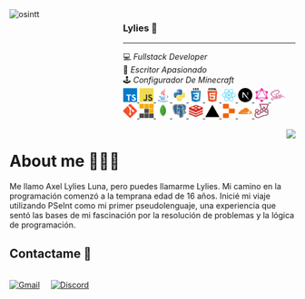 
<img width="200" height="200" align="left" src="https://media.discordapp.net/attachments/1316239290635780117/1316277487751270400/e3beedd0d731939ca11e06a5131e129f.jpg?ex=675b1f30&is=6759cdb0&hm=fe4eff409f3f076e2d1e3b11215832b83b717d138f0cae05ea59e7b1ffa04bef&" alt="osintt">

### Lylies 🦅
<hr></hr>
💻 <i>Fullstack Developer</i><br>
📝 <i>Escritor Apasionado</i><br>
🕹 <i>Configurador De Minecraft</i><br>
<a href="https://www.typescriptlang.org/" target="_blank">
  <img src="https://raw.githubusercontent.com/devicons/devicon/master/icons/typescript/typescript-plain.svg" alt="typescript" width="25" height="25"/> 
</a>
<a href="https://developer.mozilla.org/en-US/docs/Web/JavaScript" target="_blank">
  <img src="https://raw.githubusercontent.com/devicons/devicon/master/icons/javascript/javascript-original.svg" alt="javascript" width="25" height="25"/>
</a>
<a href="https://www.java.com/" target="_blank">
  <img src="https://github.com/devicons/devicon/blob/master/icons/java/java-original.svg" alt="java" width="25" height="25"/> 
</a>
<a href="https://www.python.org" target="_blank"> 
  <img src="https://raw.githubusercontent.com/devicons/devicon/master/icons/python/python-original.svg" alt="python" width="25" height="25"/> 
</a>
<a href="https://www.w3schools.com/css/" target="_blank"> 
  <img src="https://raw.githubusercontent.com/devicons/devicon/master/icons/css3/css3-original-wordmark.svg" alt="css3" width="25" height="25"/>
</a> 
<a href="https://www.w3.org/html/" target="_blank"> 
  <img src="https://raw.githubusercontent.com/devicons/devicon/master/icons/html5/html5-original-wordmark.svg" alt="html5" width="25" height="25"/> 
</a>

<a href="https://reactjs.org/" target="_blank">
  <img src="https://raw.githubusercontent.com/devicons/devicon/master/icons/react/react-original.svg" alt="react" width="25" height="25"/>
</a>
<a href="https://nextjs.org/" target="_blank">
  <img src="https://raw.githubusercontent.com/devicons/devicon/master/icons/nextjs/nextjs-original.svg" alt="nextjs" width="25" height="25"/>
</a>
<a href="https://graphql.org/" target="_blank">
  <img src="https://raw.githubusercontent.com/devicons/devicon/master/icons/graphql/graphql-plain.svg" alt="graphql" width="25" height="25"/>
</a>
<a href="https://sass-lang.com/" target="_blank">
  <img src="https://raw.githubusercontent.com/devicons/devicon/master/icons/sass/sass-original.svg" alt="sass" width="25" height="25"/>
</a>
<a href="https://git-scm.com/" target="_blank">
  <img src="https://github.com/devicons/devicon/blob/master/icons/git/git-original.svg" alt="git" width="25" height="25"/> 
</a>
<a href="https://www.pnpm.io/" target="_blank">
  <img src="https://raw.githubusercontent.com/devicons/devicon/master/icons/pnpm/pnpm-original.svg" alt="pnpm" width="25" height="25"/> 
</a>
<a href="https://www.mongodb.com/es" target="_blank">
  <img src="https://raw.githubusercontent.com/devicons/devicon/master/icons/mongodb/mongodb-original.svg" alt="mongodb" width="25" height="25"/>
</a>
<a href="https://www.postgresql.org/" target="_blank">
  <img src="https://github.com/devicons/devicon/blob/master/icons/postgresql/postgresql-original.svg" alt="postgresql" width="25" height="25"/>
</a>
<a href="https://redis.io/" target="_blank">
  <img src="https://raw.githubusercontent.com/devicons/devicon/master/icons/redis/redis-plain.svg" alt="redis" width="25" height="25"/>
</a>
<a href="https://vercel.com" target="_blank">
  <img src="https://raw.githubusercontent.com/devicons/devicon/master/icons/vercel/vercel-original.svg" alt="vercel" width="25" height="25"/>
</a>
<a href="https://replit.com/" target="_blank">
  <img src="https://raw.githubusercontent.com/devicons/devicon/master/icons/replit/replit-original.svg" alt="replit" width="25" height="25"/>
</a>
<a href="https://www.cloudflare.com" target="_blank">
  <img src="https://raw.githubusercontent.com/devicons/devicon/master/icons/cloudflare/cloudflare-original.svg" alt="cloudflare" width="25" height="25"/>
</a>
<a href="https://jestjs.io/" target="_blank">
  <img src="https://github.com/devicons/devicon/blob/master/icons/jest/jest-plain.svg" alt="jest" width="25" height="25"/>
</a><br><br>
<img align="right" src="https://komarev.com/ghpvc/?username=lylies7x"/>
  

<h1>About me 🙋🏻‍♂️</h1>
Me llamo Axel Lylies Luna, pero puedes llamarme Lylies. Mi camino en la programación comenzó a la temprana edad de 16 años. Inicié mi viaje utilizando PSeInt como mi primer pseudolenguaje, una experiencia que sentó las bases de mi fascinación por la resolución de problemas y la lógica de programación.

## Contactame 🍥

<br/>
<a href="mailto:lyliescontact@lylies.com"><img width="85px" alt="Gmail" src="https://img.shields.io/badge/Gmail-D14836?style=flat&logo=gmail&logoColor=white" /></a> &nbsp; &nbsp; 
<a href = "https://discordapp.com/users/919802316377428079"><img width="100px" alt = "Discord" src = "https://img.shields.io/badge/Discord-7289DA?style=flat&logo=discord&logoColor=white"/></a>

</br>
</br>


<!--

<div style = "display: flex; align-items: center; justify-content: center;">
 
  <div>
    
<a href="https://www.buymeacoffee.com/gkaustav" target="_blank"><img src="https://www.buymeacoffee.com/assets/img/custom_images/orange_img.png" alt="Buy Me A Coffee" style="height: 31px !important;width: 154px !important;box-shadow: 0px 3px 2px 0px rgba(190, 190, 190, 0.5) !important;-webkit-box-shadow: 0px 3px 2px 0px rgba(190, 190, 190, 0.5) !important; margin-left: 35%;" ></a>&nbsp;&nbsp;&nbsp;&nbsp;<a href = "https://ko-fi.com/F1F1BRCNJ"><img src = "https://ko-fi.com/img/githubbutton_sm.svg"/></a>
    
  </div>
 </div>

-->

<!--
<a href="https://hits.seeyoufarm.com"><img src="https://hits.seeyoufarm.com/api/count/incr/badge.svg?url=https%3A%2F%2Fgithub.com%2Fkaustav202%2Fhit-counter&count_bg=%236DAC3D&title_bg=%23555555&icon=grafana.svg&icon_color=%23E7E7E7&title=hits&edge_flat=false"/></a>  -->
